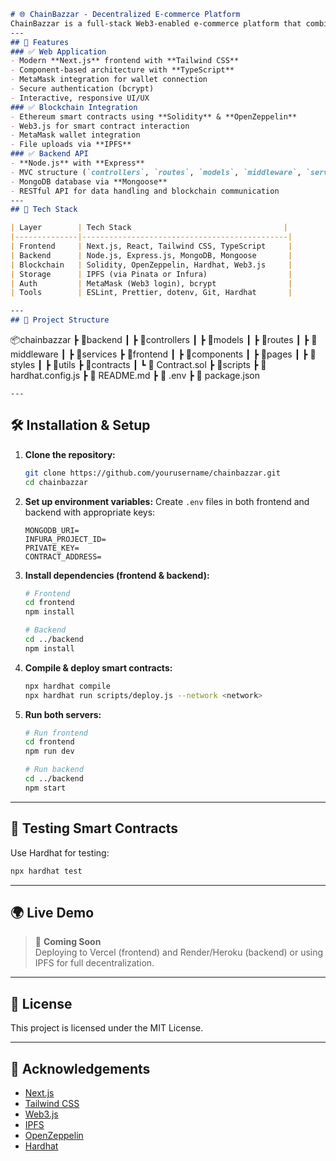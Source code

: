 
```markdown
# 🌐 ChainBazzar - Decentralized E-commerce Platform
ChainBazzar is a full-stack Web3-enabled e-commerce platform that combines traditional web technologies with blockchain features for secure, transparent, and decentralized shopping experiences. Built with **Next.js**, **Node.js**, **MongoDB**, and **Solidity**, it also uses **IPFS** for decentralized file storage and **MetaMask** for blockchain wallet integration.
---
## 🚀 Features
### ✅ Web Application
- Modern **Next.js** frontend with **Tailwind CSS**
- Component-based architecture with **TypeScript**
- MetaMask integration for wallet connection
- Secure authentication (bcrypt)
- Interactive, responsive UI/UX
### ✅ Blockchain Integration
- Ethereum smart contracts using **Solidity** & **OpenZeppelin**
- Web3.js for smart contract interaction
- MetaMask wallet integration
- File uploads via **IPFS**
### ✅ Backend API
- **Node.js** with **Express**
- MVC structure (`controllers`, `routes`, `models`, `middleware`, `services`)
- MongoDB database via **Mongoose**
- RESTful API for data handling and blockchain communication
---
## 🧱 Tech Stack

| Layer        | Tech Stack                                  |
|--------------|----------------------------------------------|
| Frontend     | Next.js, React, Tailwind CSS, TypeScript     |
| Backend      | Node.js, Express.js, MongoDB, Mongoose       |
| Blockchain   | Solidity, OpenZeppelin, Hardhat, Web3.js     |
| Storage      | IPFS (via Pinata or Infura)                  |
| Auth         | MetaMask (Web3 login), bcrypt                |
| Tools        | ESLint, Prettier, dotenv, Git, Hardhat       |

---
## 📁 Project Structure
```
📦chainbazzar
 ┣ 📂backend
 ┃ ┣ 📂controllers
 ┃ ┣ 📂models
 ┃ ┣ 📂routes
 ┃ ┣ 📂middleware
 ┃ ┣ 📂services
 ┣ 📂frontend
 ┃ ┣ 📂components
 ┃ ┣ 📂pages
 ┃ ┣ 📂styles
 ┃ ┣ 📂utils
 ┣ 📂contracts
 ┃ ┗ 📜 Contract.sol
 ┣ 📂scripts
 ┣ 📜 hardhat.config.js
 ┣ 📜 README.md
 ┣ 📜 .env
 ┣ 📜 package.json
```
---
```
## 🛠️ Installation & Setup
1. **Clone the repository:**
   ```bash
   git clone https://github.com/yourusername/chainbazzar.git
   cd chainbazzar
   ```

2. **Set up environment variables:**
   Create `.env` files in both frontend and backend with appropriate keys:
   ```env
   MONGODB_URI=
   INFURA_PROJECT_ID=
   PRIVATE_KEY=
   CONTRACT_ADDRESS=
   ```

3. **Install dependencies (frontend & backend):**
   ```bash
   # Frontend
   cd frontend
   npm install

   # Backend
   cd ../backend
   npm install
   ```

4. **Compile & deploy smart contracts:**
   ```bash
   npx hardhat compile
   npx hardhat run scripts/deploy.js --network <network>
   ```

5. **Run both servers:**
   ```bash
   # Run frontend
   cd frontend
   npm run dev

   # Run backend
   cd ../backend
   npm start
   ```

---

## 🧪 Testing Smart Contracts

Use Hardhat for testing:

```bash
npx hardhat test
```

---

## 🌍 Live Demo

> 🚧 **Coming Soon**  
> Deploying to Vercel (frontend) and Render/Heroku (backend) or using IPFS for full decentralization.

---

## 📄 License

This project is licensed under the MIT License.

---

## 🙌 Acknowledgements

- [Next.js](https://nextjs.org/)
- [Tailwind CSS](https://tailwindcss.com/)
- [Web3.js](https://web3js.readthedocs.io/)
- [IPFS](https://ipfs.io/)
- [OpenZeppelin](https://openzeppelin.com/)
- [Hardhat](https://hardhat.org/)
```
